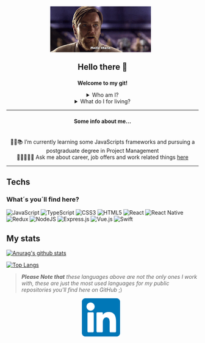 <h2 align="center">
  <a href="https://www.linkedin.com/in/hpereira-batista/"><img height="120" src="assets/img/ht.gif"></a>&nbsp;&nbsp;
  <p align="center">
  Hello there 👋
  </p>
</h2>

<b>
  <p align="center">
    Welcome to my git!
  </p>
</b>

<details align="center">
<summary>
Who am I?
</summary>
<p align="center">
  Hi, I'm Henrique Pereira, a person in love with new 🤖 technologies, 👾 games, 🏃‍♂ running and many other different things.
</p>
</details>
<details align="center">
<summary>
What do I for living?
</summary>
<p align="center">
  I have been working with IT since 2018 in the 💻 software development area, always looking for new ways to solve challenges that are given to me and personal challenges that I create from my head.
</p>
</details>

<hr>

<h4 align="center">
  Some info about me...</br></br>
</h4>

<p align="center">
  📜🤓📚 I’m currently learning some JavaScripts frameworks and pursuing a postgraduate degree in Project Management</br>
  👨🏽‍💻💬👔 Ask me about career, job offers and work related things <a href="https://www.linkedin.com/in/hpereira-batista/">here</a></br>
</P>

<hr>

## Techs

### What´s you´ll find here?

<p float="left">
  <img alt="JavaScript" src="https://img.shields.io/badge/javascript%20-%23323000.svg?&style=for-the-badge&logo=javascript&logoColor=%23F7DF1E"/>
  <img alt="TypeScript" src="https://img.shields.io/badge/typescript%20-%23007ACC.svg?&style=for-the-badge&logo=typescript&logoColor=white"/>
  <img alt="CSS3" src="https://img.shields.io/badge/css3%20-%231572B6.svg?&style=for-the-badge&logo=css3&logoColor=white"/>
  <img alt="HTML5" src="https://img.shields.io/badge/html5%20-%23E34F26.svg?&style=for-the-badge&logo=html5&logoColor=white"/>
  <img alt="React" src="https://img.shields.io/badge/react%20-%2320232a.svg?&style=for-the-badge&logo=react&logoColor=%2361DAFB"/>
  <img alt="React Native" src="https://img.shields.io/badge/react_native%20-%2320232a.svg?&style=for-the-badge&logo=react&logoColor=%2361DAFB"/>
  <img alt="Redux" src="https://img.shields.io/badge/redux%20-%23593d88.svg?&style=for-the-badge&logo=redux&logoColor=white"/>
  <img alt="NodeJS" src="https://img.shields.io/badge/node.js%20-%2343853D.svg?&style=for-the-badge&logo=node.js&logoColor=white"/>
  <img alt="Express.js" src="https://img.shields.io/badge/express.js%20-%2320232a.svg?&style=for-the-badge"/>
  <img alt="Vue.js" src="https://img.shields.io/badge/vuejs%20-%2320232a.svg?&style=for-the-badge&logo=vue.js&logoColor=%234FC08D"/>
  <img alt="Swift" src="https://img.shields.io/badge/swift%20-%23323000.svg?&style=for-the-badge&logo=swift&logoColor=%23F7DF1E"/>
</p>

## My stats

[![Anurag's github stats](https://github-readme-stats.vercel.app/api?username=itshenrique&show_icons=true&theme=radical)](https://github.com/anuraghazra/github-readme-stats)

[![Top Langs](https://github-readme-stats.vercel.app/api/top-langs/?username=itshenrique&layout=compact&theme=radical)](https://github.com/anuraghazra/github-readme-stats)

> _**Please Note that**_ _these languages above are not the only ones I work with, these are just the most used languages for my public repositories you'll find here on GitHub_ ;)

<p align="center">
<a href="https://www.linkedin.com/in/hpereira-batista/"><img height="100" src="assets/img/linkedin-logo.svg"></a>&nbsp;&nbsp;
</p>
